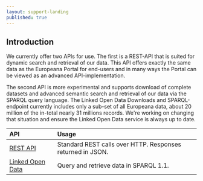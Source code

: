 ```yaml
---
layout: support-landing
published: true
---
```


## Introduction
We currently offer two APIs for use. The first is a REST-API that is suited for dynamic search and retrieval of our data. This API offers exactly the same data as the Europeana Portal for end-users and in many ways the Portal can be viewed as an advanced API-implementation.

The second API is more experimental and supports download of complete datasets and advanced semantic search and retrieval of our data via the SPARQL query language. The Linked Open Data Downloads and SPARQL-endpoint currently includes only a sub-set of all Europeana data, about 20 million of the in-total nearly 31 millions records. We're working on changing that situation and ensure the Linked Open Data service is always up to date.

|API|Usage|
|:-------------|:-------------|
|[REST API](/api/introduction)| Standard REST calls over HTTP. Responses returned in JSON. |
|[Linked Open Data](/api/linked-open-data/introduction) | Query and retrieve data in SPARQL 1.1. |
